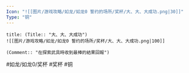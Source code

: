 ```yaml
---
Icon: "![[图片/游戏攻略/如龙/如龙0 誓约的场所/奖杯/大、大、大成功.png|30]]"
Type: "铜"
---
```

```ad-common-bronze-trophy
title: (Title:: "大、大、大成功")
![[图片/游戏攻略/如龙/如龙0 誓约的场所/奖杯/大、大、大成功.png|100]]

(Comment:: "在探索武具時收到最棒的結果回報")
```

#如龙/如龙0/奖杯 #奖杯 #铜

